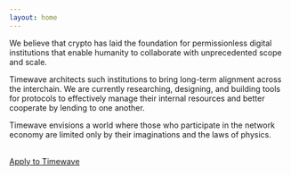 ```yaml
---
layout: home
---
```


We believe that crypto has laid the foundation for permissionless digital
institutions that enable humanity to collaborate with unprecedented scope and
scale.

Timewave architects such institutions to bring long-term alignment across the
interchain. We are currently researching, designing, and building tools for 
protocols to effectively manage their internal resources and better cooperate by
lending to one another.

Timewave envisions a world where those who participate in the network economy are limited
only by their imaginations and the laws of physics.

<br/>[Apply to Timewave](https://protective-bearberry-a26.notion.site/Timewave-Open-Positions-3231bdf2f49741829de6ccfd851fe951)